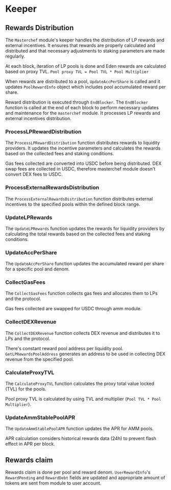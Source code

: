 <!--
order: 3
-->

# Keeper

## Rewards Distribution

The `Masterchef` module's keeper handles the distribution of LP rewards and external incentives. It ensures that rewards are properly calculated and distributed and that necessary adjustments to staking parameters are made regularly.

At each block, iteration of LP pools is done and Eden rewards are calculated based on proxy TVL.
`Pool proxy TVL = Pool TVL * Pool Multiplier`

When rewards are distributed to a pool, `UpdateAccPerShare` is called and it updates `PoolRewardInfo` object which includes pool accumulated reward per share.

Reward distribution is executed through `EndBlocker`. The `EndBlocker` function is called at the end of each block to perform necessary updates and maintenance for the `masterchef` module. It processes LP rewards and external incentives distribution.

### ProcessLPRewardDistribution

The `ProcessLPRewardDistribution` function distributes rewards to liquidity providers. It updates the incentive parameters and calculates the rewards based on the collected fees and staking conditions.

Gas fees collected are converted into USDC before being distributed. DEX swap fees are collected in USDC, therefore masterchef module doesn't convert DEX fees to USDC.

### ProcessExternalRewardsDistribution

The `ProcessExternalRewardsDistribution` function distributes external incentives to the specified pools within the defined block range.

### UpdateLPRewards

The `UpdateLPRewards` function updates the rewards for liquidity providers by calculating the total rewards based on the collected fees and staking conditions.

### UpdateAccPerShare

The `UpdateAccPerShare` function updates the accumulated reward per share for a specific pool and denom.

### CollectGasFees

The `CollectGasFees` function collects gas fees and allocates them to LPs and the protocol.

Gas fees collected are swapped for USDC through amm module.

### CollectDEXRevenue

The `CollectDEXRevenue` function collects DEX revenue and distributes it to LPs and the protocol.

There's constant reward pool address per liquidity pool. `GetLPRewardsPoolAddress` generates an address to be used in collecting DEX revenue from the specified pool.

### CalculateProxyTVL

The `CalculateProxyTVL` function calculates the proxy total value locked (TVL) for the pools.

Pool proxy TVL is calculated by using TVL and multiplier (`Pool TVL * Pool Multiplier`).

### UpdateAmmStablePoolAPR

The `UpdateAmmStablePoolAPR` function updates the APR for AMM pools.

APR calculation considers historical rewards data (24h) to prevent flash effect in APR per block.

## Rewards claim

Rewards claim is done per pool and reward denom.
`UserRewardInfo`'s `RewardPending` and `RewardDebt` fields are updated and appropriate amount of tokens are sent from module to user account.
